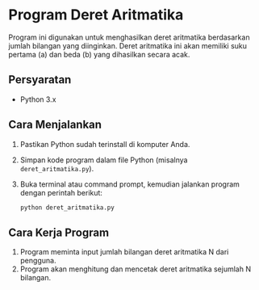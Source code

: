 # Program Deret Aritmatika

Program ini digunakan untuk menghasilkan deret aritmatika berdasarkan jumlah bilangan yang diinginkan. Deret aritmatika ini akan memiliki suku pertama (a) dan beda (b) yang dihasilkan secara acak.

## Persyaratan

- Python 3.x

## Cara Menjalankan

1. Pastikan Python sudah terinstall di komputer Anda.
2. Simpan kode program dalam file Python (misalnya `deret_aritmatika.py`).
3. Buka terminal atau command prompt, kemudian jalankan program dengan perintah berikut:

   ```bash
   python deret_aritmatika.py

## Cara Kerja Program

1. Program meminta input jumlah bilangan deret aritmatika N dari pengguna.
2. Program akan menghitung dan mencetak deret aritmatika sejumlah N bilangan.
